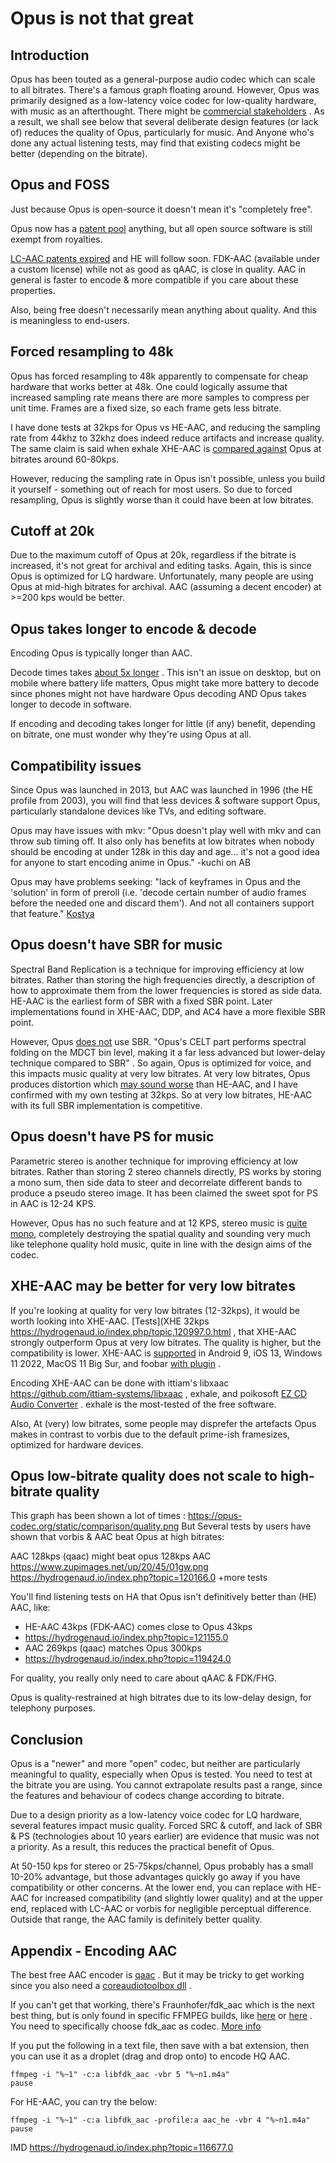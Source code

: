 # Opus is not that great

## Introduction

Opus has been touted as a general-purpose audio codec which can scale to all bitrates. There's a famous graph floating around. However, Opus was primarily designed as a low-latency voice codec for low-quality hardware, with music as an afterthought. There might be [commercial stakeholders](http://web.archive.org/web/20240519150254/http://www.h-online.com/open/news/item/IETF-working-towards-royalty-free-audio-codec-859394.html) . As a result, we shall see below that several deliberate design features (or lack of) reduces the quality of Opus, particularly for music. And Anyone who's done any actual listening tests, may find that existing codecs might be better (depending on the bitrate).

## Opus and FOSS

Just because Opus is open-source it doesn't mean it's "completely free".

Opus now has a [patent pool](https://en.wikipedia.org/wiki/Opus_(audio_format)#Patent_Claims) anything, but all open source software is still exempt from royalties.

[LC-AAC patents expired](https://hydrogenaud.io/index.php?topic=118084.msg976728#msg976728) and HE will follow soon. FDK-AAC (available under a custom license) while not as good as qAAC, is close in quality. AAC in general is faster to encode & more compatible if you care about these properties.

Also, being free doesn't necessarily mean anything about quality. And this is meaningless to end-users.

## Forced resampling to 48k

Opus has forced resampling to 48k apparently to compensate for cheap hardware that works better at 48k. One could logically assume that increased sampling rate means there are more samples to compress per unit time. Frames are a fixed size, so each frame gets less bitrate.

I have done tests at 32kps for Opus vs HE-AAC, and reducing the sampling rate from 44khz to 32khz does indeed reduce artifacts and increase quality. The same claim is said when exhale XHE-AAC is [compared against](https://hydrogenaud.io/index.php/topic,120936.0.html) Opus at bitrates around 60-80kps.

However, reducing the sampling rate in Opus isn't possible, unless you build it yourself - something out of reach for most users. So due to forced resampling, Opus is slightly worse than it could have been at low bitrates.

## Cutoff at 20k

Due to the maximum cutoff of Opus at 20k, regardless if the bitrate is increased, it's not great for archival and editing tasks. Again, this is since Opus is optimized for LQ hardware. Unfortunately, many people are using Opus at mid-high bitrates for archival. AAC (assuming a decent encoder) at >=200 kps would be better.

## Opus takes longer to encode & decode
Encoding Opus is typically longer than AAC.

Decode times takes [about 5x longer](https://forum.doom9.org/showpost.php?p=1849225&postcount=19) . This isn't an issue on desktop, but on mobile where battery life matters, Opus might take more battery to decode since phones might not have hardware Opus decoding AND Opus takes longer to decode in software.

If encoding and decoding takes longer for little (if any) benefit, depending on bitrate, one must wonder why they're using Opus at all.

## Compatibility issues

Since Opus was launched in 2013, but AAC was launched in 1996 (the HE profile from 2003), you will find that less devices & software support Opus, particularly standalone devices like TVs, and editing software.

Opus may have issues with mkv: "Opus doesn't play well with mkv and can throw sub timing off. It also only has benefits at low bitrates when nobody should be encoding at under 128k in this day and age... it's not a good idea for anyone to start encoding anime in Opus." -kuchi on AB

Opus may have problems seeking: "lack of keyframes in Opus and the 'solution' in form of preroll (i.e. 'decode certain number of audio frames before the needed one and discard them'). And not all containers support that feature." [Kostya](https://codecs.multimedia.cx/2015/01/) 

## Opus doesn't have SBR for music

Spectral Band Replication is a technique for improving efficiency at low bitrates. Rather than storing the high frequencies directly, a description of how to approximate them from the lower frequencies is stored as side data. HE-AAC is the earliest form of SBR with a fixed SBR point. Later implementations found in XHE-AAC, DDP, and AC4 have a more flexible SBR point.

However, Opus [does not](https://en.wikipedia.org/wiki/Spectral_band_replication) use SBR. "Opus's CELT part performs spectral folding on the MDCT bin level, making it a far less advanced but lower-delay technique compared to SBR" . So again, Opus is optimized for voice, and this impacts music quality at very low bitrates. At very low bitrates, Opus produces distortion which [may sound worse](https://hydrogenaud.io/index.php/topic,115745.0.html) than HE-AAC, and I have confirmed with my own testing at 32kps. So at very low bitrates, HE-AAC with its full SBR implementation is competitive.

## Opus doesn't have PS for music

Parametric stereo is another technique for improving efficiency at low bitrates. Rather than storing 2 stereo channels directly, PS works by storing a mono sum, then side data to steer and decorrelate different bands to produce a pseudo stereo image. It has been claimed the sweet spot for PS in AAC is 12-24 KPS.

However, Opus has no such feature and at 12 KPS, stereo music is [quite mono](https://www.youtube.com/watch?v=f-_6XEmiGNc), completely destroying the spatial quality and sounding very much like telephone quality hold music, quite in line with the design aims of the codec.

## XHE-AAC may be better for very low bitrates

If you're looking at quality for very low bitrates (12-32kps), it would be worth looking into XHE-AAC. [Tests](XHE 32kps https://hydrogenaud.io/index.php/topic,120997.0.html , that XHE-AAC strongly outperform Opus at very low bitrates. The quality is higher, but the compatibility is lower. XHE-AAC is [supported](https://en.wikipedia.org/wiki/Unified_Speech_and_Audio_Coding#Compatibility) in Android 9, iOS 13, Windows 11 2022, MacOS 11 Big Sur, and foobar [with plugin](https://www.foobar2000.org/components/view/foo_pd_aac) .

Encoding XHE-AAC can be done with ittiam's libxaac https://github.com/ittiam-systems/libxaac , exhale, and poikosoft [EZ CD Audio Converter](https://www.poikosoft.com/music-converter) . exhale is the most-tested of the free software.

Also, At (very) low bitrates, some people may disprefer the artefacts Opus makes in contrast to vorbis due to the default prime-ish framesizes, optimized for hardware devices.

## Opus low-bitrate quality does not scale to high-bitrate quality
This graph has been shown a lot of times : https://opus-codec.org/static/comparison/quality.png 
But Several tests by users have shown that vorbis & AAC beat Opus at high bitrates:

AAC 128kps (qaac) might beat opus 128kps AAC
https://www.zupimages.net/up/20/45/01gw.png
https://hydrogenaud.io/index.php?topic=120166.0 +more tests

You'll find listening tests on HA that Opus isn't definitively better than (HE) AAC, like:
- HE-AAC 43kps (FDK-AAC) comes close to Opus 43kps 
- https://hydrogenaud.io/index.php?topic=121155.0
- AAC 269kps (qaac) matches Opus 300kps 
- https://hydrogenaud.io/index.php?topic=119424.0

For quality, you really only need to care about qAAC & FDK/FHG.

Opus is quality-restrained at high bitrates due to its low-delay design, for telephony purposes.

## Conclusion

Opus is a "newer" and more "open" codec, but neither are particularly meaningful to quality, especially when Opus is tested. You need to test at the bitrate you are using. You cannot extrapolate results past a range, since the features and behaviour of codecs change according to bitrate.

Due to a design priority as a low-latency voice codec for LQ hardware, several features impact music quality. Forced SRC & cutoff, and lack of SBR & PS (technologies about 10 years earlier) are evidence that music was not a priority. As a result, this reduces the practical benefit of Opus.

At 50-150 kps for stereo or 25-75kps/channel, Opus probably has a small 10-20% advantage, but those advantages quickly go away if you have compatibility or other concerns. At the lower end, you can replace with HE-AAC for increased compatibility (and slightly lower quality) and at the upper end, replaced with LC-AAC or vorbis for negligible perceptual difference. Outside that range, the AAC family is definitely better quality. 

## Appendix - Encoding AAC

The best free AAC encoder is [qaac](https://github.com/nu774/qaac/releases) . But it may be tricky to get working since you also need a [coreaudiotoolbox dll](https://hydrogenaud.io/index.php/topic,85135.msg1056382.html#msg1056382) .

If you can't get that working, there's Fraunhofer/fdk_aac which is the next best thing, but is only found in specific FFMPEG builds, like [here](https://github.com/marierose147/ffmpeg_windows_exe_with_fdk_aac/releases) or [here](https://github.com/FT129/Handbrake-and-FFmpeg-with-fdk-aac/releases/tag/ffmpeg4.4) . You need to specifically choose fdk_aac as codec. [More info](https://wiki.hydrogenaud.io/index.php?title=Fraunhofer_FDK_AAC)

If you put the following in a text file, then save with a bat extension, then you can use it as a droplet (drag and drop onto) to encode HQ AAC.
```
ffmpeg -i "%~1" -c:a libfdk_aac -vbr 5 "%~n1.m4a"
pause
```

For HE-AAC, you can try the below:

```
ffmpeg -i "%~1" -c:a libfdk_aac -profile:a aac_he -vbr 4 "%~n1.m4a"
pause
```

IMD
https://hydrogenaud.io/index.php?topic=116677.0
